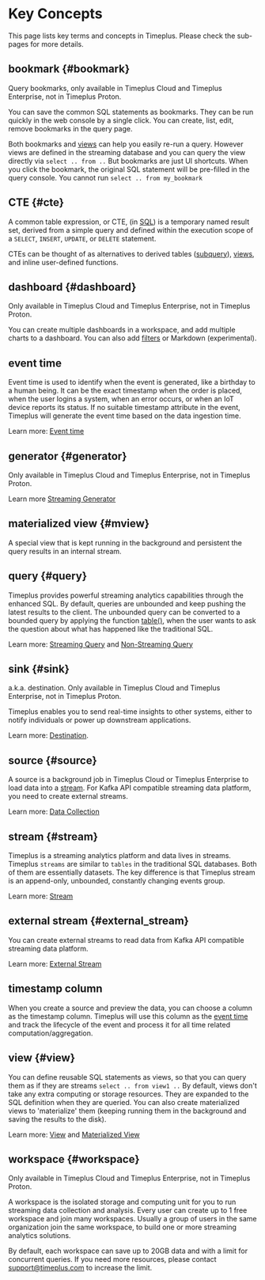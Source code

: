 # Key Concepts

This page lists key terms and concepts in Timeplus. Please check the sub-pages for more details.

## bookmark {#bookmark}

Query bookmarks, only available in Timeplus Cloud and Timeplus Enterprise, not in Timeplus Proton.

You can save the common SQL statements as bookmarks. They can be run quickly in the web console by a single click. You can create, list, edit, remove bookmarks in the query page.

Both bookmarks and [views](#view) can help you easily re-run a query. However views are defined in the streaming database and you can query the view directly via `select .. from ..` But bookmarks are just UI shortcuts. When you click the bookmark, the original SQL statement will be pre-filled in the query console. You cannot run `select .. from my_bookmark`



## CTE {#cte}

A common table expression, or CTE, (in [SQL](https://en.wikipedia.org/wiki/SQL)) is a temporary named result set, derived from a simple query and defined within the execution scope of a `SELECT`, `INSERT`, `UPDATE`, or `DELETE` statement.

CTEs can be thought of as alternatives to derived tables ([subquery](https://en.wikipedia.org/wiki/Subquery)), [views](https://en.wikipedia.org/wiki/View_(database)), and inline user-defined functions.

## dashboard {#dashboard}

Only available in Timeplus Cloud and Timeplus Enterprise, not in Timeplus Proton.

You can create multiple dashboards in a workspace, and add multiple charts to a dashboard. You can also add [filters](/viz#filter) or Markdown (experimental).

## event time

Event time is used to identify when the event is generated, like a birthday to a human being. It can be the exact timestamp when the order is placed, when the user logins a system, when an error occurs, or when an IoT device reports its status. If no suitable timestamp attribute in the event, Timeplus will generate the event time based on the data ingestion time.

Learn more: [Event time](/eventtime)

## generator {#generator}

Only available in Timeplus Cloud and Timeplus Enterprise, not in Timeplus Proton.

Learn more [Streaming Generator](/stream-generator)

## materialized view {#mview}

A special view that is kept running in the background and persistent the query results in an internal stream.

## query {#query}

Timeplus provides powerful streaming analytics capabilities through the enhanced SQL. By default, queries are unbounded and keep pushing the latest results to the client. The unbounded query can be converted to a bounded query by applying the function [table()](/functions_for_streaming#table), when the user wants to ask the question about what has happened like the traditional SQL.

Learn more: [Streaming Query](/stream-query) and [Non-Streaming Query](/history)

## sink {#sink}

a.k.a. destination. Only available in Timeplus Cloud and Timeplus Enterprise, not in Timeplus Proton.

Timeplus enables you to send real-time insights to other systems, either to notify individuals or power up downstream applications.

Learn more: [Destination](/destination).

## source {#source}

A source is a background job in Timeplus Cloud or Timeplus Enterprise to load data into a [stream](#stream). For Kafka API compatible streaming data platform, you need to create external streams.

Learn more: [Data Collection](/ingestion)

## stream {#stream}

Timeplus is a streaming analytics platform and data lives in streams. Timeplus `streams` are similar to `tables` in the traditional SQL databases. Both of them are essentially datasets. The key difference is that Timeplus stream is an append-only, unbounded, constantly changing events group.

Learn more: [Stream](/working-with-streams)

## external stream {#external_stream}

You can create external streams to read data from Kafka API compatible streaming data platform.

Learn more: [External Stream](/external-stream)

## timestamp column

When you create a source and preview the data, you can choose a column as the timestamp column. Timeplus will use this column as the [event time](#event_time) and track the lifecycle of the event and process it for all time related computation/aggregation.

## view {#view}

You can define reusable SQL statements as views, so that you can query them as if they are streams `select .. from view1 ..` By default, views don't take any extra computing or storage resources. They are expanded to the SQL definition when they are queried. You can also create materialized views to 'materialize' them (keeping running them in the background and saving the results to the disk).

Learn more: [View](/view) and [Materialized View](/view#m_view)

## workspace {#workspace}

Only available in Timeplus Cloud and Timeplus Enterprise, not in Timeplus Proton.

A workspace is the isolated storage and computing unit for you to run streaming data collection and analysis. Every user can create up to 1 free workspace and join many workspaces. Usually a group of users in the same organization join the same workspace, to build one or more streaming analytics solutions.

By default, each workspace can save up to 20GB data and with a limit for concurrent queries. If you need more resources, please contact support@timeplus.com to increase the limit.
